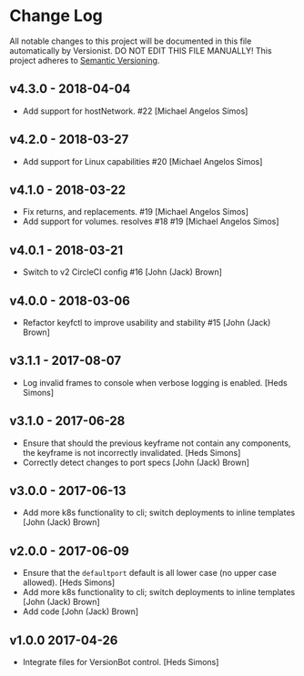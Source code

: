 # Change Log

All notable changes to this project will be documented in this file
automatically by Versionist. DO NOT EDIT THIS FILE MANUALLY!
This project adheres to [Semantic Versioning](http://semver.org/).

## v4.3.0 - 2018-04-04

* Add support for hostNetwork. #22 [Michael Angelos Simos]

## v4.2.0 - 2018-03-27

* Add support for Linux capabilities #20 [Michael Angelos Simos]

## v4.1.0 - 2018-03-22

* Fix returns, and replacements. #19 [Michael Angelos Simos]
* Add support for volumes. resolves #18 #19 [Michael Angelos Simos]

## v4.0.1 - 2018-03-21

* Switch to v2 CircleCI config #16 [John (Jack) Brown]

## v4.0.0 - 2018-03-06

* Refactor keyfctl to improve usability and stability #15 [John (Jack) Brown]

## v3.1.1 - 2017-08-07

* Log invalid frames to console when verbose logging is enabled. [Heds Simons]

## v3.1.0 - 2017-06-28

* Ensure that should the previous keyframe not contain any components, the keyframe is not incorrectly invalidated. [Heds Simons]
* Correctly detect changes to port specs [John (Jack) Brown]

## v3.0.0 - 2017-06-13

* Add more k8s functionality to cli; switch deployments to inline templates [John (Jack) Brown]

## v2.0.0 - 2017-06-09

* Ensure that the `defaultport` default is all lower case (no upper case allowed). [Heds Simons]
* Add more k8s functionality to cli; switch deployments to inline templates [John (Jack) Brown]
* Add code [John (Jack) Brown]

## v1.0.0 2017-04-26

* Integrate files for VersionBot control. [Heds Simons]
